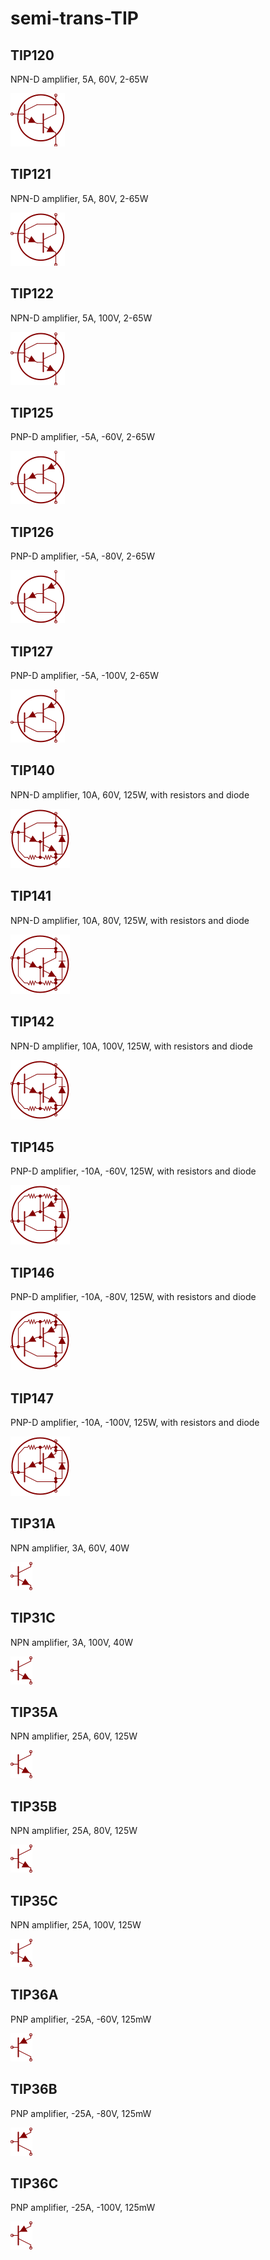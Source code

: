 # semi-trans-TIP

## TIP120
NPN-D amplifier, 5A, 60V, 2-65W

![TIP120__1__1](/images/semi-trans-TIP__TIP120__1__1.png?raw=true) 

## TIP121
NPN-D amplifier, 5A, 80V, 2-65W

![TIP121__1__1](/images/semi-trans-TIP__TIP120__1__1.png?raw=true) 

## TIP122
NPN-D amplifier, 5A, 100V, 2-65W

![TIP122__1__1](/images/semi-trans-TIP__TIP120__1__1.png?raw=true) 

## TIP125
PNP-D amplifier, -5A, -60V, 2-65W

![TIP125__1__1](/images/semi-trans-TIP__TIP125__1__1.png?raw=true) 

## TIP126
PNP-D amplifier, -5A, -80V, 2-65W

![TIP126__1__1](/images/semi-trans-TIP__TIP125__1__1.png?raw=true) 

## TIP127
PNP-D amplifier, -5A, -100V, 2-65W

![TIP127__1__1](/images/semi-trans-TIP__TIP125__1__1.png?raw=true) 

## TIP140
NPN-D amplifier, 10A, 60V, 125W, with resistors and diode

![TIP140__1__1](/images/semi-trans-TIP__TIP140__1__1.png?raw=true) 

## TIP141
NPN-D amplifier, 10A, 80V, 125W, with resistors and diode

![TIP141__1__1](/images/semi-trans-TIP__TIP140__1__1.png?raw=true) 

## TIP142
NPN-D amplifier, 10A, 100V, 125W, with resistors and diode

![TIP142__1__1](/images/semi-trans-TIP__TIP140__1__1.png?raw=true) 

## TIP145
PNP-D amplifier, -10A, -60V, 125W, with resistors and diode

![TIP145__1__1](/images/semi-trans-TIP__TIP145__1__1.png?raw=true) 

## TIP146
PNP-D amplifier, -10A, -80V, 125W, with resistors and diode

![TIP146__1__1](/images/semi-trans-TIP__TIP145__1__1.png?raw=true) 

## TIP147
PNP-D amplifier, -10A, -100V, 125W, with resistors and diode

![TIP147__1__1](/images/semi-trans-TIP__TIP145__1__1.png?raw=true) 

## TIP31A
NPN amplifier, 3A, 60V, 40W

![TIP31A__1__1](/images/_semi__NPN__1__1.png?raw=true) 

## TIP31C
NPN amplifier, 3A, 100V, 40W

![TIP31C__1__1](/images/_semi__NPN__1__1.png?raw=true) 

## TIP35A
NPN amplifier, 25A, 60V, 125W

![TIP35A__1__1](/images/_semi__NPN__1__1.png?raw=true) 

## TIP35B
NPN amplifier, 25A, 80V, 125W

![TIP35B__1__1](/images/_semi__NPN__1__1.png?raw=true) 

## TIP35C
NPN amplifier, 25A, 100V, 125W

![TIP35C__1__1](/images/_semi__NPN__1__1.png?raw=true) 

## TIP36A
PNP amplifier, -25A, -60V, 125mW

![TIP36A__1__1](/images/_semi__PNP__1__1.png?raw=true) 

## TIP36B
PNP amplifier, -25A, -80V, 125mW

![TIP36B__1__1](/images/_semi__PNP__1__1.png?raw=true) 

## TIP36C
PNP amplifier, -25A, -100V, 125mW

![TIP36C__1__1](/images/_semi__PNP__1__1.png?raw=true) 

